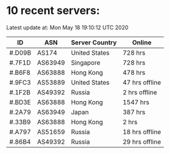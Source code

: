 # 10 recent servers:

Latest update at: Mon May 18 19:10:12 UTC 2020

| ID | ASN | Server Country | Online |
| -- | --- | -------------- | ------ |
| #.D09B | AS174 | United States | 728 hrs |
| #.7F1D | AS63949 | Singapore | 728 hrs |
| #.B6F8 | AS63888 | Hong Kong | 478 hrs |
| #.9FC3 | AS53889 | United States | 47 hrs offline |
| #.1F2B | AS49392 | Russia | 2 hrs offline |
| #.BD3E | AS63888 | Hong Kong | 1547 hrs |
| #.2A79 | AS63949 | Japan | 387 hrs |
| #.33B9 | AS63888 | Hong Kong | 2 hrs |
| #.A797 | AS51659 | Russia | 18 hrs offline |
| #.86B4 | AS49392 | Russia | 29 hrs offline |

